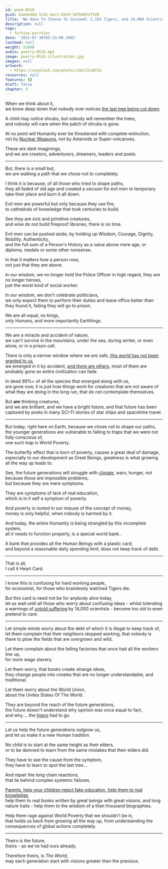 ```yaml
---
id: poem-0516
guid: bae9e46d-5c61-4ec1-8419-3dfb0832f548
title: 'We Have To Choose To Succeed: 2,154 Tigers, and 14,000 Scientists'
description: null
tags:
  - furkies-purrkies
date: '2021-07-30T02:13:00.299Z'
lastmod: null
weight: 51600
audio: poetry-0516.mp3
image: poetry-0516-illustration.jpg
images: null
artwork:
  - https://unsplash.com/photos/zQsCISvBY2E
resources: null
features: {}
draft: false
chapter: 3
---
```


When we think about it,\
we know deep down that nobody ever notices [the last tree being cut down](https://www.youtube.com/watch?v=KYegWOTFqGI).

A child may notice shrubs, but nobody will remember the trees,\
and nobody will care when the patch of shrubs is gone.

At no point will Humanity ever be threatened with complete extinction,\
not by [Nuclear Weapons](https://www.youtube.com/watch?v=L7EmLf4Xlq0), not by Asteroids or Super-volcanoes.

These are dark imaginings,\
and we are creators, adventurers, dreamers, leaders and poets.

---

But, there is a small but,\
we are walking a path that we chose not to completely.

I think it is because, of all those who tried to shape paths,\
they all faded of old age and created a vacuum for evil men to temporary take their place and burn it all down.

Evil men are powerful but only because they use fire,\
to cathedrals of knowledge that took centuries to build.

See they are sick and primitive creatures,\
and wise do not build fireproof libraries, there is no time.

Evil men can be pushed aside, by holding up Wisdom, Courage, Dignity, Nobility, Authenticity,\
and the full sum of a Person's History as a value above mere age, or diploma, medals or some other nonsense.

In that it matters how a person rose,\
not just that they are above.

In our wisdom, we no longer hold the Police Officer in high regard, they are no longer heroes,\
just the worst kind of social worker.

In our wisdom, we don't celebrate politicians,\
we only expect them to perform their duties and leave office better than they found it, failing they will go to prison.

We are all equal, no kings,\
only Humans, and more importantly Earthlings.

---

We are a miracle and accident of nature,\
we can't survive in the mountains, under the sea, during winter, or even alone, or in a prison cell.

There is only a narrow window where we are safe, [this world has not been granted to us](https://www.youtube.com/watch?v=5sRBGGzdsl8),\
we emerged in it by accident, [and there are others](https://www.youtube.com/watch?v=0bWK5ES3lTE), most of them are probably gone as entire civilization can fade.

In deed 99%+ of all the species that emerged along with us,\
are gone now, it is just how things work for creatures that are not aware of what they are doing in the long run, that do not contemplate themselves.

But **are** thinking creatures,\
and we are brilliant, and we have a bright future, and that future has been captured by poets in many SCI-FI stories of star ships and spacetime travel.

---

But today, right here on Earth, because we chose not to shape our paths, the younger generations are vulnerable to falling to traps that we were not fully conscious of,\
one such trap is World Poverty.

The butterfly effect that is born of poverty, causes a great deal of damage,\
especially to our development as Great Beings, greatness is what growing all the way up leads to.

See, the future generations will struggle with [climate](https://academic.oup.com/bioscience/advance-article/doi/10.1093/biosci/biab079/6325731), wars, hunger, not because those are impossible problems,\
but because they are mere symptoms.

They are symptoms of lack of real education,\
which is in it self a symptom of poverty.

And poverty is rooted in our misuse of the concept of money,\
money is only helpful, when nobody is harmed by it.

And today, the entire Humanity is being strangled by this incomplete system,\
all it needs to function properly, is a special world bank..

A bank that provides all the Human Beings with a plastic card,\
and beyond a reasonable daily spending limit, does not keep track of debt.

---

That is all,\
I call it Heart Card.

---

I know this is confusing for hard working people,\
for economist, for those who brainlessly watched Tigers die.

But this card is need not be for anybody alive today,\
let us wait until all those who worry about confusing ideas - whilst tolerating a warnings of [untold suffering](https://academic.oup.com/bioscience/advance-article/doi/10.1093/biosci/biab079/6325731) by 14,000 scientists - become too old to even pretend to care.

---

Let simple minds worry about the debt of which it is illegal to keep track of,\
let them complain that their neighbors stopped working, that nobody is there to plow the fields that are overgrown and wild.

Let them complain about the failing factories that once had all the workers line up,\
for more wage slavery.

Let them worry, that books create strange ideas,\
they change people into creates that are no longer understandable, and traditional.

Let them worry about the World Union,\
about the Unites States Of The World.

They are beyond the reach of the future generations,\
the future doesn't understand why opinion was once equal to fact,\
and why.... the [tigers](https://www.iucnredlist.org/species/15955/50659951) had to go.

---

Let us help the future generations outgrow us,\
and let us make it a new Human tradition.

No child is to start at the same height as their elders,\
or to be damned to learn from the same mistakes that their elders did.

They have to see the cause from the symptom,\
they have to learn to spot the last tree...

And repair the long chain reactions,\
that lie behind complex systemic failures.

[Parents, help your children reject fake education, help them to real knowledge](https://www.youtube.com/watch?v=fmoor8DwqW4),\
help them to real books written by great beings with great visions, and long nature trails - help them to the wisdom of a then thousand biographies.

Help them rage against World Poverty that we shouldn't be in,\
that holds us back from growing all the way up, from understanding the consequences of global actions completely.

---

Theirs is the future,\
theirs - as we've had ours already.

Therefore theirs, is *The World*,\
may each generation start with visions greater than the previous.
